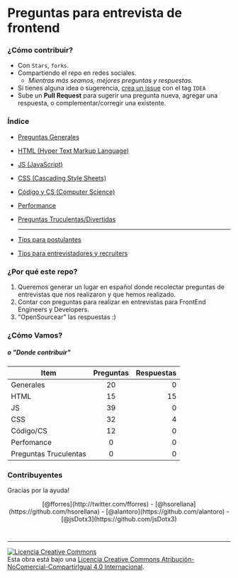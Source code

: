 # Preguntas para entrevista de frontend

### ¿Cómo contribuir?
- Con `Stars`, `forks`.
- Compartiendo el repo en redes sociales.
  - *Mientras más seamos, mejores preguntas y respuestas.*
- Si tienes alguna idea o sugerencia, [crea un issue](https://github.com/fforres/preguntas-y-respuestas-entrevistas-frontend/issues/new) con el tag `IDEA`
- Sube un **Pull Request** para sugerir una pregunta nueva, agregar una respuesta, o complementar/corregir una existente.


### Índice
- [Preguntas Generales](./generales)
- [HTML (Hyper Text Markup Language)](./html)
- [JS (JavaScript)](./js)
- [CSS (Cascading Style Sheets)](./css)
- [Código y CS (Computer Science)](./cs)
- [Performance]('./performance')
- [Preguntas Truculentas/Divertidas]('./tricky')

  ----

- [Tips para postulantes]('./tips_interviewees')
- [Tips para entrevistadores y recruiters]('./tips_interviewers_and_recruiters')


### ¿Por qué este repo?
1. Queremos generar un lugar en español donde recolectar preguntas de entrevistas que nos realizaron y que hemos realizado.
1. Contar con preguntas para realizar en entrevistas para FrontEnd Engineers y Developers.
1. "OpenSourcear" las respuestas :)


### ¿Cómo Vamos?
##### *o "Donde contribuir"*

Item                  | Preguntas | Respuestas
--------------------- | :-------: | ---------:
Generales             |    20     |          0
HTML                  |    15     |         15
JS                    |    39     |          0
CSS                   |    32     |          4
Código/CS             |    12     |          0
Perfomance            |    0      |          0
Preguntas Truculentas |    0      |          0


### Contribuyentes
  Gracias por la ayuda!
  <div style="text-align: center; padding-bottom: 2em;">
    [@fforres](http://twitter.com/fforres) - [@hsorellana](https://github.com/hsorellana) - [@alantoro](https://github.com/alantoro) - [@jsDotx3](https://github.com/jsDotx3)
  </div>

----
<a rel="license" href="http://creativecommons.org/licenses/by-nc-sa/4.0/"><img alt="Licencia Creative Commons" style="border-width:0" src="https://i.creativecommons.org/l/by-nc-sa/4.0/88x31.png" /></a><br />Esta obra está bajo una <a rel="license" href="http://creativecommons.org/licenses/by-nc-sa/4.0/">Licencia Creative Commons Atribución-NoComercial-CompartirIgual 4.0 Internacional</a>.
